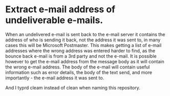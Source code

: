 # Extract e-mail address of undeliverable e-mails.

When an undelivered e-mail is sent back to the e-mail server it contains the
address of who is sending it back, not the address it was sent to, in many cases
this will be Microsoft Postmaster. This makes getting a list of e-mail addresses
where the wrong address was entered harder to find, as the bounce back e-mail
is from a 3rd party and not the e-mail. It is possible however to get the e-mail
address from the message body as it will contain the wrong e-mail address.
The body of the e-mail will contain useful information such as error details,
the body of the text send, and more importantly - the e-mail address it was sent to.   

And I typrd cleam instead of clean when naming this repository.
